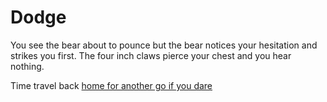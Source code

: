 # Dodge

You see the bear about to pounce but the bear notices your hesitation and strikes you first. The four inch claws pierce your chest and you hear nothing.

Time travel back [home for another go if you dare](../Home.md)